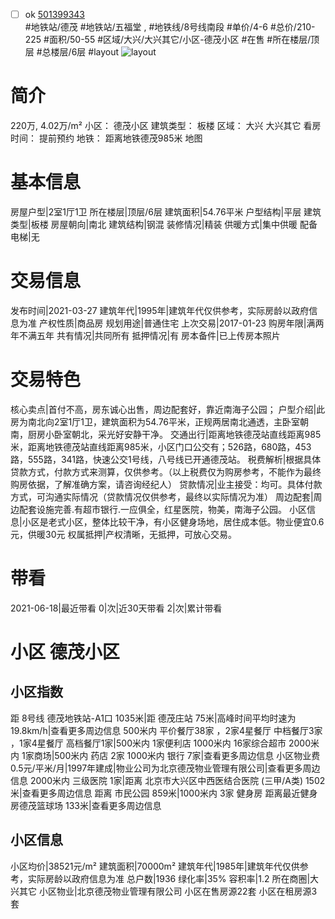 - [ ] ok [501399343](https://bj.5i5j.com/ershoufang/501399343.html)  
 #地铁站/德茂 #地铁站/五福堂 ,  #地铁线/8号线南段
#单价/4-6 #总价/210-225 #面积/50-55   #区域/大兴/大兴其它/小区-德茂小区 #在售 #所在楼层/顶层 #总楼层/6层 #layout 
![layout](http://image2a.5i5j.com/bdir/layout/8b6c0d8a98ce47f980eef9c99629aaf6.jpg_P5.jpg) 
# 简介 
 220万,  4.02万/m² 
小区： 德茂小区
建筑类型： 板楼
区域： 大兴 大兴其它
看房时间： 提前预约
地铁： 距离地铁德茂985米 地图
# 基本信息 
 房屋户型|2室1厅1卫
所在楼层|顶层/6层
建筑面积|54.76平米
户型结构|平层
建筑类型|板楼
房屋朝向|南北
建筑结构|钢混
装修情况|精装
供暖方式|集中供暖
配备电梯|无
# 交易信息 
 发布时间|2021-03-27
建筑年代|1995年|建筑年代仅供参考，实际房龄以政府信息为准
产权性质|商品房
规划用途|普通住宅
上次交易|2017-01-23
购房年限|满两年不满五年
共有情况|共同所有
抵押情况|有
房本备件|已上传房本照片
# 交易特色 
 核心卖点|首付不高，房东诚心出售，周边配套好，靠近南海子公园；
户型介绍|此房为南北向2室1厅1卫，建筑面积为54.76平米，正规两居南北通透，主卧室朝南，厨房小卧室朝北，采光好安静干净。
交通出行|距离地铁德茂站直线距离985米，距离地铁德茂站直线距离985米，小区门口公交有；526路，680路，453路，555路，341路，快速公交1号线，八号线已开通德茂站。
税费解析|根据具体贷款方式，付款方式来测算，仅供参考。（以上税费仅为购房参考，不能作为最终购房依据，了解准确方案，请咨询经纪人）
贷款情况|业主接受：均可。具体付款方式，可沟通实际情况（贷款情况仅供参考，最终以实际情况为准）
周边配套|周边配套设施完善.有超市银行.一应俱全，红星医院，物美，南海子公园。
小区信息|小区是老式小区，整体比较干净，有小区健身场地，居住成本低。物业便宜0.6元，供暖30元
权属抵押|产权清晰，无抵押，可放心交易。
# 带看 
 2021-06-18|最近带看	 0|次|近30天带看	 2|次|累计带看
# 小区 德茂小区
## 小区指数 
 距 8号线 德茂地铁站-A1口 1035米|距 德茂庄站 75米|高峰时间平均时速为19.8km/h|查看更多周边信息
500米内 平价餐厅38家 ，2家4星餐厅
中档餐厅3家 ，1家4星餐厅
高档餐厅1家|500米内 1家便利店
1000米内 16家综合超市
2000米内 1家商场|500米内 药店 2家
1000米内 银行 7家|查看更多周边信息
小区物业费0.5元/平米/月|1997年建成|物业公司为北京德茂物业管理有限公司|查看更多周边信息
2000米内 三级医院 1家|距离 北京市大兴区中西医结合医院 (三甲/A类) 1502米|查看更多周边信息
距离 市民公园 859米|1000米内 3家 健身房
距离最近健身房德茂篮球场 133米|查看更多周边信息
## 小区信息 
 小区均价|38521元/m²
建筑面积|70000m²
建筑年代|1985年|建筑年代仅供参考，实际房龄以政府信息为准
总户数|1936
绿化率|35%
容积率|1.2
所在商圈|大兴其它
小区物业|北京德茂物业管理有限公司
小区在售房源22套
小区在租房源3套
